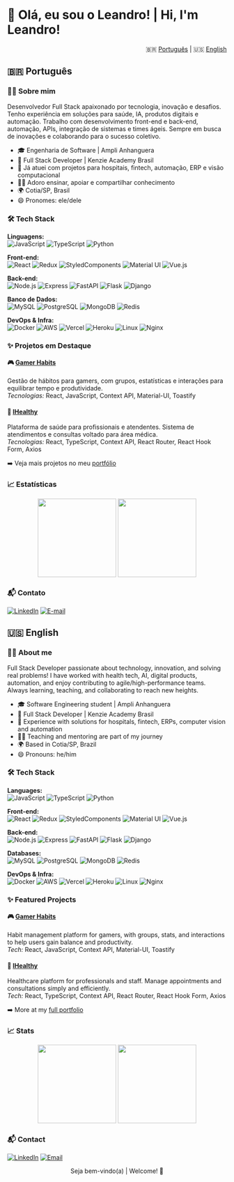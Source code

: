 <!--
    README bilingue (pt/en) para LeandroSSB.
    Use anchors, emojis, e navegação rápida.
-->

# 👋 Olá, eu sou o Leandro! | Hi, I'm Leandro!

<p align="right">
  🇧🇷 <a href="#pt-br">Português</a> | 🇺🇸 <a href="#en">English</a>
</p>


## 🇧🇷 <a name="pt-br"></a>Português

### 🧑‍💻 Sobre mim

Desenvolvedor Full Stack apaixonado por tecnologia, inovação e desafios. Tenho experiência em soluções para saúde, IA, produtos digitais e automação. Trabalho com desenvolvimento front-end e back-end, automação, APIs, integração de sistemas e times ágeis. Sempre em busca de inovações e colaborando para o sucesso coletivo.

- 🎓 Engenharia de Software | Ampli Anhanguera
- 🎯 Full Stack Developer | Kenzie Academy Brasil
- 🚀 Já atuei com projetos para hospitais, fintech, automação, ERP e visão computacional
- 👨‍🏫 Adoro ensinar, apoiar e compartilhar conhecimento
- 🌍 Cotia/SP, Brasil
- 😄 Pronomes: ele/dele


### 🛠️ Tech Stack

**Linguagens:**  
![JavaScript](https://img.shields.io/badge/JavaScript-323330?style=for-the-badge&logo=javascript&logoColor=F7DF1E)
![TypeScript](https://img.shields.io/badge/TypeScript-007ACC?style=for-the-badge&logo=typescript&logoColor=white)
![Python](https://img.shields.io/badge/Python-14354C?style=for-the-badge&logo=python&logoColor=white)

**Front-end:**  
![React](https://img.shields.io/badge/React-20232A?style=for-the-badge&logo=react&logoColor=61DAFB)
![Redux](https://img.shields.io/badge/Redux-593D88?style=for-the-badge&logo=redux&logoColor=white)
![StyledComponents](https://img.shields.io/badge/styled--components-DB7093?style=for-the-badge&logo=styled-components)
![Material UI](https://img.shields.io/badge/Material--UI-0081CB?style=for-the-badge&logo=mui)
![Vue.js](https://img.shields.io/badge/Vue.js-35495E?style=for-the-badge&logo=vue.js&logoColor=4FC08D)

**Back-end:**  
![Node.js](https://img.shields.io/badge/Node.js-43853D?style=for-the-badge&logo=node.js)
![Express](https://img.shields.io/badge/Express.js-404D59?style=for-the-badge)
![FastAPI](https://img.shields.io/badge/FastAPI-009688?style=for-the-badge&logo=fastapi&logoColor=white)
![Flask](https://img.shields.io/badge/Flask-000000?style=for-the-badge&logo=flask)
![Django](https://img.shields.io/badge/Django-092E20?style=for-the-badge&logo=django)

**Banco de Dados:**  
![MySQL](https://img.shields.io/badge/MySQL-00000F?style=for-the-badge&logo=mysql&logoColor=white)
![PostgreSQL](https://img.shields.io/badge/PostgreSQL-316192?style=for-the-badge&logo=postgresql)
![MongoDB](https://img.shields.io/badge/MongoDB-4EA94B?style=for-the-badge&logo=mongodb)
![Redis](https://img.shields.io/badge/Redis-DD0031?style=for-the-badge&logo=redis&logoColor=white)

**DevOps & Infra:**  
![Docker](https://img.shields.io/badge/Docker-2496ED?style=for-the-badge&logo=docker&logoColor=white)
![AWS](https://img.shields.io/badge/AWS-232F3E?style=for-the-badge&logo=amazon-aws)
![Vercel](https://img.shields.io/badge/Vercel-000?style=for-the-badge&logo=vercel&logoColor=white)
![Heroku](https://img.shields.io/badge/Heroku-430098?style=for-the-badge&logo=heroku)
![Linux](https://img.shields.io/badge/Linux-E34F26?style=for-the-badge&logo=linux&logoColor=black)
![Nginx](https://img.shields.io/badge/Nginx-009639?style=for-the-badge&logo=nginx)


### ✨ Projetos em Destaque

#### 🎮 [Gamer Habits](https://github.com/LeandroSSB/gamer-habits)
Gestão de hábitos para gamers, com grupos, estatísticas e interações para equilibrar tempo e produtividade.  
_Tecnologias:_ React, JavaScript, Context API, Material-UI, Toastify

#### 🏥 [IHealthy](https://github.com/LeandroSSB/ihealthy)
Plataforma de saúde para profissionais e atendentes. Sistema de atendimentos e consultas voltado para área médica.  
_Tecnologias:_ React, TypeScript, Context API, React Router, React Hook Form, Axios

➡️ Veja mais projetos no meu [portfólio](https://github.com/LeandroSSB?tab=repositories)


### 📈 Estatísticas

<p align="center">
  <img height="180em" src="https://github-readme-stats.vercel.app/api?username=LeandroSSB&show_icons=true&theme=dark&include_all_commits=true&count_private=true"/>
  <img height="180em" src="https://github-readme-stats.vercel.app/api/top-langs/?username=LeandroSSB&layout=compact&langs_count=7&theme=dark"/>
</p>


### 📬 Contato

[![LinkedIn](https://img.shields.io/badge/LinkedIn-0077B5?style=for-the-badge&logo=linkedin&logoColor=white)](https://www.linkedin.com/in/leandrossb/)
[![E-mail](https://img.shields.io/badge/email-leandroz3000@gmail.com-blue?style=for-the-badge&logo=gmail)](mailto:leandroz3000@gmail.com)


## 🇺🇸 <a name="en"></a>English

### 🧑‍💻 About me

Full Stack Developer passionate about technology, innovation, and solving real problems! I have worked with health tech, AI, digital products, automation, and enjoy contributing to agile/high-performance teams. Always learning, teaching, and collaborating to reach new heights.

- 🎓 Software Engineering student | Ampli Anhanguera
- 🎯 Full Stack Developer | Kenzie Academy Brasil
- 🚀 Experience with solutions for hospitals, fintech, ERPs, computer vision and automation
- 👨‍🏫 Teaching and mentoring are part of my journey
- 🌍 Based in Cotia/SP, Brazil
- 😄 Pronouns: he/him


### 🛠️ Tech Stack

**Languages:**  
![JavaScript](https://img.shields.io/badge/JavaScript-323330?style=for-the-badge&logo=javascript&logoColor=F7DF1E)
![TypeScript](https://img.shields.io/badge/TypeScript-007ACC?style=for-the-badge&logo=typescript&logoColor=white)
![Python](https://img.shields.io/badge/Python-14354C?style=for-the-badge&logo=python&logoColor=white)

**Front-end:**  
![React](https://img.shields.io/badge/React-20232A?style=for-the-badge&logo=react&logoColor=61DAFB)
![Redux](https://img.shields.io/badge/Redux-593D88?style=for-the-badge&logo=redux&logoColor=white)
![StyledComponents](https://img.shields.io/badge/styled--components-DB7093?style=for-the-badge&logo=styled-components)
![Material UI](https://img.shields.io/badge/Material--UI-0081CB?style=for-the-badge&logo=mui)
![Vue.js](https://img.shields.io/badge/Vue.js-35495E?style=for-the-badge&logo=vue.js&logoColor=4FC08D)

**Back-end:**  
![Node.js](https://img.shields.io/badge/Node.js-43853D?style=for-the-badge&logo=node.js)
![Express](https://img.shields.io/badge/Express.js-404D59?style=for-the-badge)
![FastAPI](https://img.shields.io/badge/FastAPI-009688?style=for-the-badge&logo=fastapi&logoColor=white)
![Flask](https://img.shields.io/badge/Flask-000000?style=for-the-badge&logo=flask)
![Django](https://img.shields.io/badge/Django-092E20?style=for-the-badge&logo=django)

**Databases:**  
![MySQL](https://img.shields.io/badge/MySQL-00000F?style=for-the-badge&logo=mysql&logoColor=white)
![PostgreSQL](https://img.shields.io/badge/PostgreSQL-316192?style=for-the-badge&logo=postgresql)
![MongoDB](https://img.shields.io/badge/MongoDB-4EA94B?style=for-the-badge&logo=mongodb)
![Redis](https://img.shields.io/badge/Redis-DD0031?style=for-the-badge&logo=redis&logoColor=white)

**DevOps & Infra:**  
![Docker](https://img.shields.io/badge/Docker-2496ED?style=for-the-badge&logo=docker&logoColor=white)
![AWS](https://img.shields.io/badge/AWS-232F3E?style=for-the-badge&logo=amazon-aws)
![Vercel](https://img.shields.io/badge/Vercel-000?style=for-the-badge&logo=vercel&logoColor=white)
![Heroku](https://img.shields.io/badge/Heroku-430098?style=for-the-badge&logo=heroku)
![Linux](https://img.shields.io/badge/Linux-E34F26?style=for-the-badge&logo=linux&logoColor=black)
![Nginx](https://img.shields.io/badge/Nginx-009639?style=for-the-badge&logo=nginx)


### ✨ Featured Projects

#### 🎮 [Gamer Habits](https://github.com/LeandroSSB/gamer-habits)
Habit management platform for gamers, with groups, stats, and interactions to help users gain balance and productivity.  
_Tech:_ React, JavaScript, Context API, Material-UI, Toastify

#### 🏥 [IHealthy](https://github.com/LeandroSSB/ihealthy)
Healthcare platform for professionals and staff. Manage appointments and consultations simply and efficiently.  
_Tech:_ React, TypeScript, Context API, React Router, React Hook Form, Axios

➡️ More at my [full portfolio](https://github.com/LeandroSSB?tab=repositories)


### 📈 Stats

<p align="center">
  <img height="180em" src="https://github-readme-stats.vercel.app/api?username=LeandroSSB&show_icons=true&theme=dark&include_all_commits=true&count_private=true"/>
  <img height="180em" src="https://github-readme-stats.vercel.app/api/top-langs/?username=LeandroSSB&layout=compact&langs_count=7&theme=dark"/>
</p>


### 📬 Contact

[![LinkedIn](https://img.shields.io/badge/LinkedIn-0077B5?style=for-the-badge&logo=linkedin&logoColor=white)](https://www.linkedin.com/in/leandrossb/)
[![Email](https://img.shields.io/badge/email-leandroz3000@gmail.com-blue?style=for-the-badge&logo=gmail)](mailto:leandroz3000@gmail.com)


<p align="center">Seja bem-vindo(a) | Welcome! 🚀</p>
